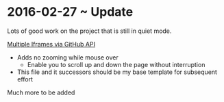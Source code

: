 2016-02-27 ~  Update
===

Lots of good work on the project that is still in quiet mode.

[Multiple Iframes via GitHub API ]( http://jaanga.github.io/cookbook-threejs/viewers/multiple-iframes/multiple-iframes-via-github-api/index.html )

* Adds no zooming while mouse over
	* Enable you to scroll up and down the page without interruption
* This file and it successors should be my base template for subsequent effort

Much more to be added


